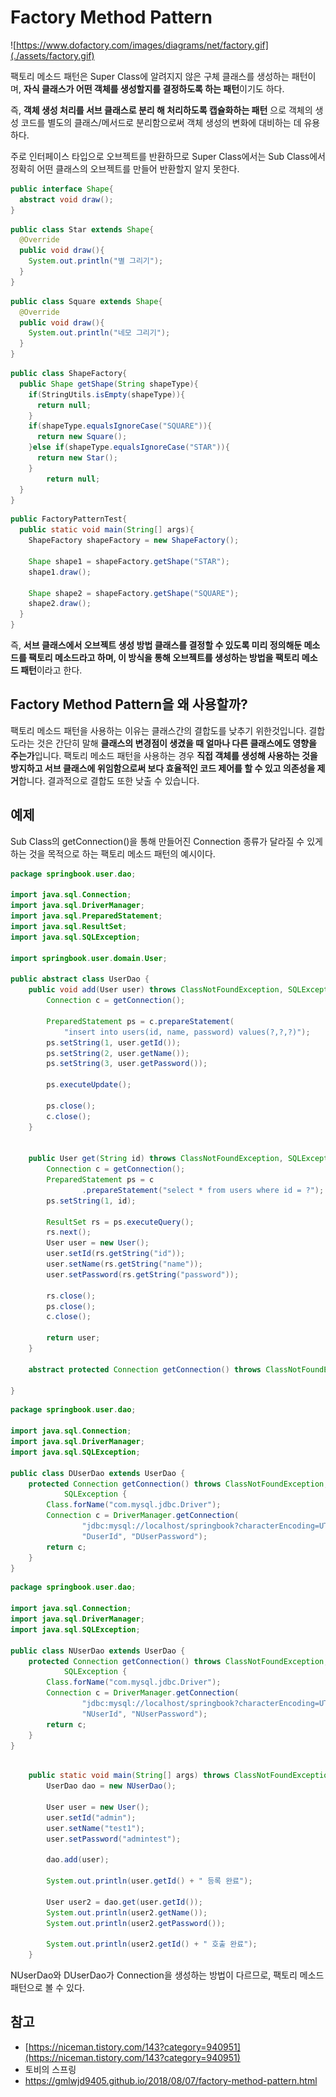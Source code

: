 # Factory Method Pattern
![https://www.dofactory.com/images/diagrams/net/factory.gif](./assets/factory.gif)

팩토리 메소드 패턴은  Super Class에 알려지지 않은 구체 클래스를 생성하는 패턴이며, **자식 클래스가 어떤 객체를 생성할지를 결정하도록 하는 패턴**이기도 하다.

즉, **객체 생성 처리를 서브 클래스로 분리 해 처리하도록 캡슐화하는 패턴** 으로 객체의 생성 코드를 별도의 클래스/메서드로 분리함으로써 객체 생성의 변화에 대비하는 데 유용하다.

주로 인터페이스 타입으로 오브젝트를 반환하므로 Super Class에서는 Sub Class에서 정확히 어떤 클래스의 오브젝트를 만들어 반환할지 알지 못한다.

```java
public interface Shape{
  abstract void draw();
}
```

```java
public class Star extends Shape{
  @Override
  public void draw(){
    System.out.println("별 그리기");
  }
}
```

```java
public class Square extends Shape{
  @Override
  public void draw(){
    System.out.println("네모 그리기");
  }
}
```

```java
public class ShapeFactory{
  public Shape getShape(String shapeType){
    if(StringUtils.isEmpty(shapeType)){
      return null;
    }
    if(shapeType.equalsIgnoreCase("SQUARE")){
      return new Square();
    }else if(shapeType.equalsIgnoreCase("STAR")){
      return new Star();
    }
		return null;
  }
}
```

```java
public FactoryPatternTest{
  public static void main(String[] args){
    ShapeFactory shapeFactory = new ShapeFactory();
    
    Shape shape1 = shapeFactory.getShape("STAR");
    shape1.draw();
    
    Shape shape2 = shapeFactory.getShape("SQUARE");
    shape2.draw();
  }
}
```

즉, **서브 클래스에서 오브젝트 생성 방법 클래스를 결정할 수 있도록 미리 정의해둔 메소드를 팩토리 메소드라고 하며, 이 방식을 통해 오브젝트를 생성하는 방법을 팩토리 메소드 패턴**이라고 한다.

## Factory Method Pattern을 왜 사용할까?

팩토리 메소드 패턴을 사용하는 이유는 클래스간의 결합도를 낮추기 위한것입니다. 결합도라는 것은 간단히 말해 **클래스의 변경점이 생겼을 때 얼마나 다른 클래스에도 영향을 주는가**입니다. 팩토리 메소드 패턴을 사용하는 경우 **직접 객체를 생성해 사용하는 것을 방지하고 서브 클래스에 위임함으로써 보다 효율적인 코드 제어를 할 수 있고 의존성을 제거**합니다. 결과적으로 결합도 또한 낮출 수 있습니다.

## 예제

Sub Class의 getConnection()을 통해 만들어진 Connection 종류가 달라질 수 있게 하는 것을 목적으로 하는 팩토리 메소드 패턴의 예시이다.

```java
package springbook.user.dao;

import java.sql.Connection;
import java.sql.DriverManager;
import java.sql.PreparedStatement;
import java.sql.ResultSet;
import java.sql.SQLException;

import springbook.user.domain.User;

public abstract class UserDao {
	public void add(User user) throws ClassNotFoundException, SQLException {
		Connection c = getConnection();

		PreparedStatement ps = c.prepareStatement(
			"insert into users(id, name, password) values(?,?,?)");
		ps.setString(1, user.getId());
		ps.setString(2, user.getName());
		ps.setString(3, user.getPassword());

		ps.executeUpdate();

		ps.close();
		c.close();
	}


	public User get(String id) throws ClassNotFoundException, SQLException {
		Connection c = getConnection();
		PreparedStatement ps = c
				.prepareStatement("select * from users where id = ?");
		ps.setString(1, id);

		ResultSet rs = ps.executeQuery();
		rs.next();
		User user = new User();
		user.setId(rs.getString("id"));
		user.setName(rs.getString("name"));
		user.setPassword(rs.getString("password"));

		rs.close();
		ps.close();
		c.close();

		return user;
	}

	abstract protected Connection getConnection() throws ClassNotFoundException, SQLException ;

}
```

```java
package springbook.user.dao;

import java.sql.Connection;
import java.sql.DriverManager;
import java.sql.SQLException;

public class DUserDao extends UserDao {
	protected Connection getConnection() throws ClassNotFoundException,
			SQLException {
		Class.forName("com.mysql.jdbc.Driver");
		Connection c = DriverManager.getConnection(
				"jdbc:mysql://localhost/springbook?characterEncoding=UTF-8",
				"DuserId", "DUserPassword");
		return c;
	}
}
```

```java
package springbook.user.dao;

import java.sql.Connection;
import java.sql.DriverManager;
import java.sql.SQLException;

public class NUserDao extends UserDao {
	protected Connection getConnection() throws ClassNotFoundException,
			SQLException {
		Class.forName("com.mysql.jdbc.Driver");
		Connection c = DriverManager.getConnection(
				"jdbc:mysql://localhost/springbook?characterEncoding=UTF-8",
				"NUserId", "NUserPassword");
		return c;
	}
}
```

```java

	public static void main(String[] args) throws ClassNotFoundException, SQLException {
		UserDao dao = new NUserDao();

		User user = new User();
		user.setId("admin");
		user.setName("test1");
		user.setPassword("admintest");

		dao.add(user);
			
		System.out.println(user.getId() + " 등록 완료");
		
		User user2 = dao.get(user.getId());
		System.out.println(user2.getName());
		System.out.println(user2.getPassword());
			
		System.out.println(user2.getId() + " 호출 완료");
	}
```

NUserDao와 DUserDao가 Connection을 생성하는 방법이 다르므로, 팩토리 메소드 패턴으로 볼 수 있다.



## 참고

- [https://niceman.tistory.com/143?category=940951](https://niceman.tistory.com/143?category=940951)
- 토비의 스프링
- https://gmlwjd9405.github.io/2018/08/07/factory-method-pattern.html